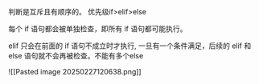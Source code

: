 判断是互斥且有顺序的。
优先级if>elif>else

  
每个 if 语句都会被单独检查，即所有 if 语句都可能执行。

elif 只会在前面的 if 语句不成立时才执行, 一旦有一个条件满足，后续的 elif 和 else 语句就不会再被检查。不能有多个else

![[Pasted image 20250227120638.png]]